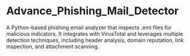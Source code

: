 # Advance_Phishing_Mail_Detector
A Python-based phishing email analyzer that inspects .eml files for malicious indicators. It integrates with VirusTotal and leverages multiple detection techniques, including header analysis, domain reputation, link inspection, and attachment scanning.
